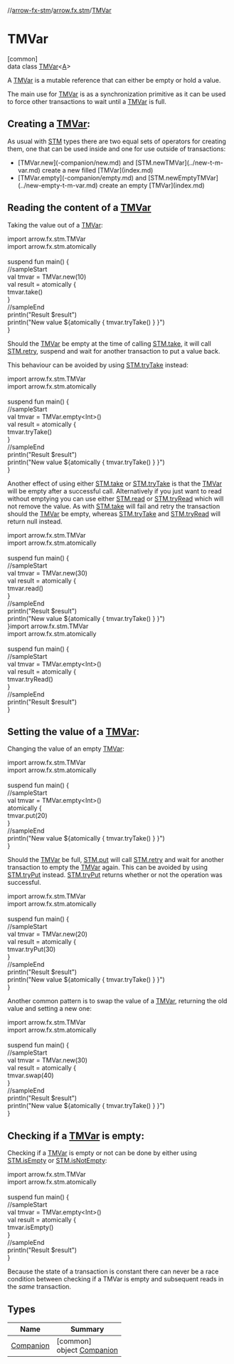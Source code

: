 //[arrow-fx-stm](../../../index.md)/[arrow.fx.stm](../index.md)/[TMVar](index.md)

# TMVar

[common]\
data class [TMVar](index.md)&lt;[A](index.md)&gt;

A [TMVar](index.md) is a mutable reference that can either be empty or hold a value.

The main use for [TMVar](index.md) is as a synchronization primitive as it can be used to force other transactions to wait until a [TMVar](index.md) is full.

##  Creating a [TMVar](index.md):

As usual with [STM](../-s-t-m/index.md) types there are two equal sets of operators for creating them, one that can be used inside and one for use outside of transactions:

<ul><li>[TMVar.new](-companion/new.md) and [STM.newTMVar](../new-t-m-var.md) create a new filled [TMVar](index.md)</li><li>[TMVar.empty](-companion/empty.md) and [STM.newEmptyTMVar](../new-empty-t-m-var.md) create an empty [TMVar](index.md)</li></ul>

##  Reading the content of a [TMVar](index.md)

Taking the value out of a [TMVar](index.md):

import arrow.fx.stm.TMVar\
import arrow.fx.stm.atomically\
\
suspend fun main() {\
  //sampleStart\
  val tmvar = TMVar.new(10)\
  val result = atomically {\
    tmvar.take()\
  }\
  //sampleEnd\
  println("Result $result")\
  println("New value ${atomically { tmvar.tryTake() } }")\
}<!--- KNIT example-tmvar-01.kt -->

Should the [TMVar](index.md) be empty at the time of calling [STM.take](../-s-t-m/take.md), it will call [STM.retry](../-s-t-m/retry.md), suspend and wait for another transaction to put a value back.

This behaviour can be avoided by using [STM.tryTake](../-s-t-m/try-take.md) instead:

import arrow.fx.stm.TMVar\
import arrow.fx.stm.atomically\
\
suspend fun main() {\
  //sampleStart\
  val tmvar = TMVar.empty&lt;Int&gt;()\
  val result = atomically {\
    tmvar.tryTake()\
  }\
  //sampleEnd\
  println("Result $result")\
  println("New value ${atomically { tmvar.tryTake() } }")\
}<!--- KNIT example-tmvar-02.kt -->

Another effect of using either [STM.take](../-s-t-m/take.md) or [STM.tryTake](../-s-t-m/try-take.md) is that the [TMVar](index.md) will be empty after a successful call. Alternatively if you just want to read without emptying you can use either [STM.read](../-s-t-m/read.md) or [STM.tryRead](../-s-t-m/try-read.md) which will not remove the value. As with [STM.take](../-s-t-m/read.md) will fail and retry the transaction should the [TMVar](index.md) be empty, whereas [STM.tryTake](../-s-t-m/try-take.md) and [STM.tryRead](../-s-t-m/try-read.md) will return null instead.

import arrow.fx.stm.TMVar\
import arrow.fx.stm.atomically\
\
suspend fun main() {\
  //sampleStart\
  val tmvar = TMVar.new(30)\
  val result = atomically {\
    tmvar.read()\
  }\
  //sampleEnd\
  println("Result $result")\
  println("New value ${atomically { tmvar.tryTake() } }")\
}<!--- KNIT example-tmvar-03.kt -->import arrow.fx.stm.TMVar\
import arrow.fx.stm.atomically\
\
suspend fun main() {\
  //sampleStart\
  val tmvar = TMVar.empty&lt;Int&gt;()\
  val result = atomically {\
    tmvar.tryRead()\
  }\
  //sampleEnd\
  println("Result $result")\
}<!--- KNIT example-tmvar-04.kt -->

##  Setting the value of a [TMVar](index.md):

Changing the value of an empty [TMVar](index.md):

import arrow.fx.stm.TMVar\
import arrow.fx.stm.atomically\
\
suspend fun main() {\
  //sampleStart\
  val tmvar = TMVar.empty&lt;Int&gt;()\
  atomically {\
    tmvar.put(20)\
  }\
  //sampleEnd\
  println("New value ${atomically { tmvar.tryTake() } }")\
}<!--- KNIT example-tmvar-05.kt -->

Should the [TMVar](index.md) be full, [STM.put](../-s-t-m/put.md) will call [STM.retry](../-s-t-m/retry.md) and wait for another transaction to empty the [TMVar](index.md) again. This can be avoided by using [STM.tryPut](../-s-t-m/try-put.md) instead. [STM.tryPut](../-s-t-m/try-put.md) returns whether or not the operation was successful.

import arrow.fx.stm.TMVar\
import arrow.fx.stm.atomically\
\
suspend fun main() {\
  //sampleStart\
  val tmvar = TMVar.new(20)\
  val result = atomically {\
    tmvar.tryPut(30)\
  }\
  //sampleEnd\
  println("Result $result")\
  println("New value ${atomically { tmvar.tryTake() } }")\
}<!--- KNIT example-tmvar-06.kt -->

Another common pattern is to swap the value of a [TMVar](index.md), returning the old value and setting a new one:

import arrow.fx.stm.TMVar\
import arrow.fx.stm.atomically\
\
suspend fun main() {\
  //sampleStart\
  val tmvar = TMVar.new(30)\
  val result = atomically {\
    tmvar.swap(40)\
  }\
  //sampleEnd\
  println("Result $result")\
  println("New value ${atomically { tmvar.tryTake() } }")\
}<!--- KNIT example-tmvar-07.kt -->

##  Checking if a [TMVar](index.md) is empty:

Checking if a [TMVar](index.md) is empty or not can be done by either using [STM.isEmpty](../-s-t-m/is-empty.md) or [STM.isNotEmpty](../-s-t-m/is-not-empty.md):

import arrow.fx.stm.TMVar\
import arrow.fx.stm.atomically\
\
suspend fun main() {\
  //sampleStart\
  val tmvar = TMVar.empty&lt;Int&gt;()\
  val result = atomically {\
    tmvar.isEmpty()\
  }\
  //sampleEnd\
  println("Result $result")\
}<!--- KNIT example-tmvar-08.kt -->

Because the state of a transaction is constant there can never be a race condition between checking if a TMVar is empty and subsequent reads in the *same* transaction.

## Types

| Name | Summary |
|---|---|
| [Companion](-companion/index.md) | [common]<br>object [Companion](-companion/index.md) |
